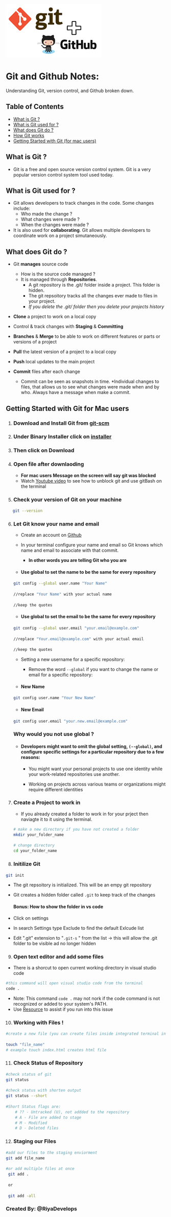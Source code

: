 ![Git & Githib](img/git&githubimage.png)

# Git and Github Notes: 
Understanding Git, version control, and Github broken down. 

## Table of Contents
- [What is Git ?](#what-is-git)
- [What is Git used for ?](#what-is-git-used-for)
- [What does Git do ?](#what-does-git-do)
- [How Git works](#what-does-git-do)
- [Getting Started with Git (for mac users)](#getting-started-with-git-for-mac-users)
    

## What is Git ?
- Git is a free and open source version control system. Git is a very popular version control system tool used today. 

## What is Git used for ?
- Git allows developers to track changes in the code. Some changes include:
    - Who made the change ?
    - What changes were made ?
    - When the changes were made ?
- It is also used for **collaborating**. Git allows multiple developers to coordinate work on a project simutaneously. 

## What does Git do ?
- Git **manages** source code 
   
    - How is the source code managed ?
    - It is managed through **Repositories**.
      - A git repository is the .git/ folder inside a project. This folder is hidden. 
      - The git repsoitory tracks all the changes ever made to files in your project.
       - *If you delete the .git/ folder then you delete your projects history*
- **Clone** a project to work on a local copy 
- Control & track changes with **Staging** & **Committing**
- **Branches** & **Merge** to be able to work on different features or parts or versions of a project 
- **Pull** the latest version of a project to a local copy 
- **Push** local updates to the main project
- **Commit** files after each change 
  - Commit can be seen as snapshots in time. *Individual changes to  files, that allows us to see what changes were made when and by who. Always have a message when make a commit. 

## Getting Started with Git for Mac users 
1.  ###  Download and Install Git from [git-scm](https://git-scm.com/download/mac)
2.   ### Under Binary Installer click on [installer](https://sourceforge.net/projects/git-osx-installer/)
3.   ### Then click on Download 
4.   ### Open file after downlaoding
     - **For mac users Message on the screen will say git was blocked**
     - Watch [Youtube video](https://www.youtube.com/watch?v=O3vtpZgI0fQ) to see how to unblock git and use gitBash on the terminal 
5. ###  Check your version of Git on your machine
 ```bash
    git --version   
```

6. ### Let Git know your name and email 
     - Create an account on [Github](www/github.com)
     - In your terminal configure your name and email so Git knows which name and email to associate with that commit.
        - **In other words you are telling Git who you are**

    - #### Use global to set the name to be the same for every repository 
    ```bash
    git config --global user.name "Your Name"

    //replace "Your Name" with your actual name

    //keep the quotes 
    ```
     - #### Use global to set the email to be the same for every repository 
    ```bash
    git config --global user.email "your.email@example.com"

    //replace "Your.email@example.com" with your actual email

    //keep the quotes 
    ```
      - Setting a new username for a specific repository:
        - Remove the word ```--global``` if you want to change the name or email for a specific repository:

    - #### New Name
    ```bash
    git config user.name "Your New Name"
    ```
      - #### New Email
    ```bash 
    git config user.email "your.new.email@example.com"
     ```

     ### Why would you not use global ?
      - #### Developers might want to omit the global setting, ```(--global)```, and configure specific settings for a particular repository due to a few reasons:
        - You might want your personal projects to use one identity while your work-related repositories use another. 

        -  Working on projects across various teams or organizations might require different identities
   
7. ### Create a Project to work in 
    - If you already created a folder to work in for your prject then naviagte it to it using the terminal. 
   
    ```bash
    # make a new directory if you have not created a folder 
    mkdir your_folder_name

    # change directory 
    cd your_folder_name
    ```
8. ### Initilize Git
```bash
git init  
```
- The git repsoitory is initialized. This will be an empy git repository
- Git creates a hidden folder  called ```.git``` to keep track of the changes
    


    #### Bonus: How to show the folder in vs code 
- Click on settings
- In search Settings type Exclude to find the default Exlcude list 
- Edit ".git" extension to "```.git-s``` " from the list  -> this will allow the .git folder to be visible ad no longer hidden

9. ### Open text editor and add some files

- There is a shorcut to open current working directory in visual studio code
```bash 
#this command will open visual studio code from the terminal
code . 
```
 - Note: This command ```code .```  may not nork if the code command is not recognized or added to your system's PATH.
 - Use [Resource](https://docs.newrelic.com/docs/style-guide/writing-docs/writer-workflow/set-up-local/#:~:text=Press%20command%20%2B%20shift%20%2B%20p%20to,that%20file%20in%20VS%20Code.) to assist if you run into this issue 
    
10. ### Working with Files !
```bash
#create a new file (you can create files inside integrated terminal in visual studio code, make sure you are working in the bash temrinal)

touch "file_name" 
# example touch index.html creates html file 
```

11. ### Check Status of Repository

```bash
#check status of git 
git status

#check status with shorten output
git status --short

#Short Status flags are: 
    # ?? - Untracked (U), not addded to the repository
    # A - File are added to stage 
    # M - Modified
    # D - Deleted files 
```
12. ### Staging our Files

```bash
#add our files to the staging enviorment
git add file_name

#or add multiple files at once 
 git add .

 or 

 git add -all
```

### Created By: @RiyaDevelops

 